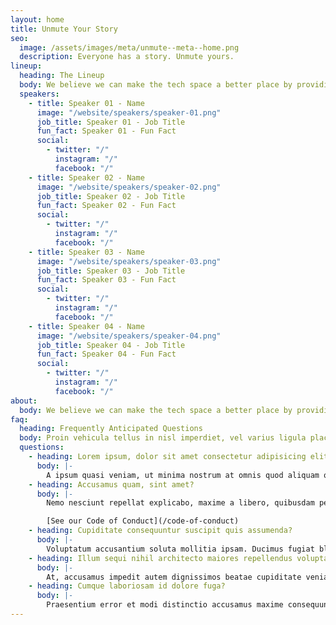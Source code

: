 ```yaml
---
layout: home
title: Unmute Your Story
seo:
  image: /assets/images/meta/unmute--meta--home.png
  description: Everyone has a story. Unmute yours.
lineup:
  heading: The Lineup
  body: We believe we can make the tech space a better place by providing and open and raw storytelling platform. A place to slow down. To take time to listen to each other's stories.
  speakers:
    - title: Speaker 01 - Name
      image: "/website/speakers/speaker-01.png"
      job_title: Speaker 01 - Job Title
      fun_fact: Speaker 01 - Fun Fact
      social:
        - twitter: "/"
          instagram: "/"
          facebook: "/"
    - title: Speaker 02 - Name
      image: "/website/speakers/speaker-02.png"
      job_title: Speaker 02 - Job Title
      fun_fact: Speaker 02 - Fun Fact
      social:
        - twitter: "/"
          instagram: "/"
          facebook: "/"
    - title: Speaker 03 - Name
      image: "/website/speakers/speaker-03.png"
      job_title: Speaker 03 - Job Title
      fun_fact: Speaker 03 - Fun Fact
      social:
        - twitter: "/"
          instagram: "/"
          facebook: "/"
    - title: Speaker 04 - Name
      image: "/website/speakers/speaker-04.png"
      job_title: Speaker 04 - Job Title
      fun_fact: Speaker 04 - Fun Fact
      social:
        - twitter: "/"
          instagram: "/"
          facebook: "/"
about:
  body: We believe we can make the tech space a better place by providing an open and raw storytelling platform. A place to slow down. To take time to listen to the stories that surround us. And to use those stories to better ourselves — our selfs, our careers, and our environments — along with the industry in which we work.
faq:
  heading: Frequently Anticipated Questions
  body: Proin vehicula tellus in nisl imperdiet, vel varius ligula placerat. Aenean mollis mi at cursus ornare. Sed nec enim erat.
  questions:
    - heading: Lorem ipsum, dolor sit amet consectetur adipisicing elit?
      body: |-
        A ipsum quasi veniam, ut minima nostrum at omnis quod aliquam quibusdam corporis ducimus sunt quo numquam maiores modi voluptatem aut odio?
    - heading: Accusamus quam, sint amet?
      body: |-
        Nemo nesciunt repellat explicabo, maxime a libero, quibusdam perspiciatis animi tempora doloremque amet alias expedita consequatur ea odit id ipsa repellendus sapiente?

        [See our Code of Conduct](/code-of-conduct)
    - heading: Cupiditate consequuntur suscipit quis assumenda?
      body: |-
        Voluptatum accusantium soluta mollitia ipsam. Ducimus fugiat blanditiis illum impedit possimus voluptate rerum nemo nam libero a, cumque, earum, quo quas vero.
    - heading: Illum sequi nihil architecto maiores repellendus voluptatibus expedita?
      body: |-
        At, accusamus impedit autem dignissimos beatae cupiditate veniam recusandae molestiae alias. Facere rem id repellat inventore pariatur architecto quis, commodi nostrum excepturi?
    - heading: Cumque laboriosam id dolore fuga?
      body: |-
        Praesentium error et modi distinctio accusamus maxime consequuntur dolorum labore sit fuga rem deleniti neque doloremque, repellat dolore? Tempore harum provident magni?
---
```


